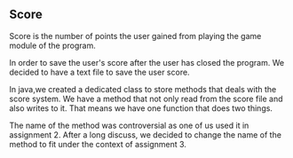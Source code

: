 ## Score

Score is the number of points the user gained from playing the game module of the program.

In order to save the user's score after the user has closed the program. We decided to have a text file to save the user score. 

In java,we created a dedicated class to store methods that deals with the score system. We have a method that not only read from the score file and also writes to it. That means we have one function that does two things.

The name of the method was controversial as one of us used it in assignment 2. After a long discuss, we decided to change the name of the method to fit under the context of assignment 3.